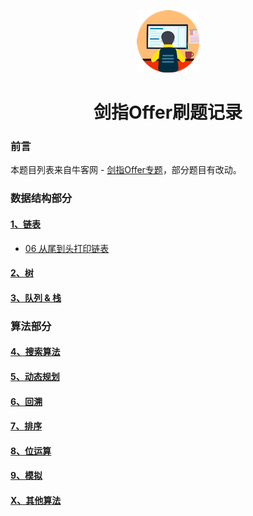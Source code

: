 <p align="center">
	<img alt="logo" src="../static/logo.png">
</p>
<h1 align="center" >剑指Offer刷题记录</h1>

### 前言

本题目列表来自牛客网 - [剑指Offer专题](https://www.nowcoder.com/exam/oj/ta?page=1&tpId=13&type=13)，部分题目有改动。

### 数据结构部分

#### [1、链表](/剑指Offer/01_链表/JZ06_从尾到头打印链表.md)

+ [06 从尾到头打印链表](/剑指Offer/01_链表/JZ06_从尾到头打印链表.md)

#### [2、树](/剑指Offer/01_链表/)

#### [3、队列 & 栈](/剑指Offer/01_链表/)

### 算法部分

####  [4、搜索算法](/剑指Offer/01_链表/)
####  [5、动态规划](/剑指Offer/01_链表/)
####  [6、回溯](/剑指Offer/01_链表/)
####  [7、排序](/剑指Offer/01_链表/)
####  [8、位运算](/剑指Offer/01_链表/)
####  [9、模拟](/剑指Offer/01_链表/)
####  [X、其他算法](/剑指Offer/01_链表/)


